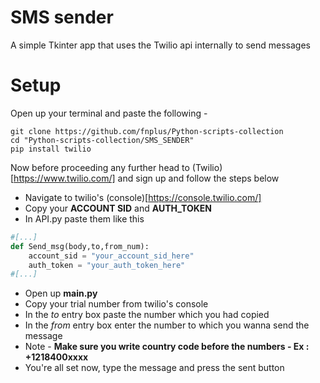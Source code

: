 # SMS sender

A simple Tkinter app that uses the Twilio api internally to send messages

# Setup

Open up your terminal and paste the following - 

```
git clone https://github.com/fnplus/Python-scripts-collection
cd "Python-scripts-collection/SMS_SENDER"
pip install twilio
```

Now before proceeding any further head to (Twilio)[https://www.twilio.com/] and sign up and follow the steps below

-  Navigate to twilio's (console)[https://console.twilio.com/]
-  Copy your **ACCOUNT SID** and **AUTH_TOKEN**
-  In API.py paste them like this

```py
#[...]
def Send_msg(body,to,from_num):
    account_sid = "your_account_sid_here"
    auth_token = "your_auth_token_here"
#[...]
```

- Open up **main.py**
- Copy your trial number from twilio's console
- In the *to* entry box paste the number which you had copied
- In the *from* entry box enter the number to which you wanna send the message
- Note - **Make sure you write country code before the numbers -  Ex : +1218400xxxx**
- You're all set now, type the message and press the sent button